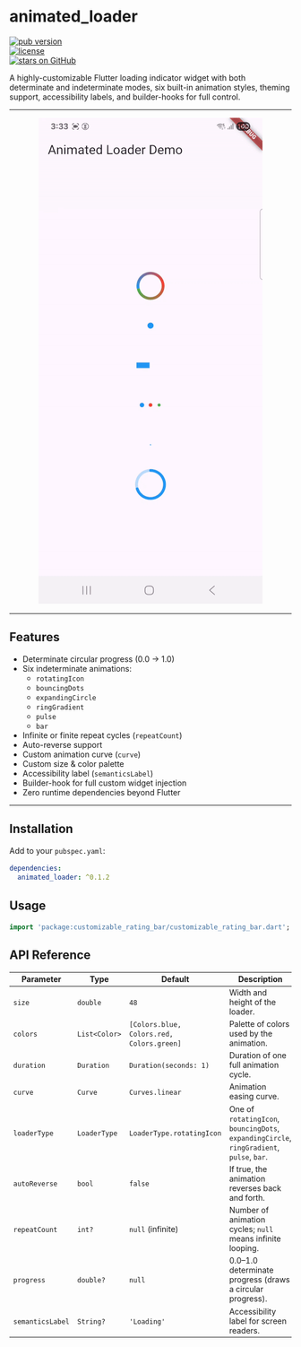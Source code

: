 # animated_loader

[![pub version](https://img.shields.io/pub/v/animated_loader)](https://pub.dev/packages/animated_loader)  
[![license](https://img.shields.io/pub/license/animated_loader)](LICENSE)  
[![stars on GitHub](https://img.shields.io/github/stars/yourusername/animated_loader?style=social)](https://github.com/yourusername/animated_loader/stargazers)

A highly-customizable Flutter loading indicator widget with both determinate and indeterminate modes, six built-in animation styles, theming support, accessibility labels, and builder-hooks for full control.

---

<p align="center">
  <!-- Replace with your own GIF or PNG in `screenshots/demo.gif` -->
  <img src="https://raw.githubusercontent.com/manarAlb0gha/animated_loader/main/screenshots/animated_loader_demo.gif" 
       alt="Animated Loader Demo" width="400" />
</p>

---

## Features

- Determinate circular progress (0.0 → 1.0)
- Six indeterminate animations:
    - `rotatingIcon`
    - `bouncingDots`
    - `expandingCircle`
    - `ringGradient`
    - `pulse`
    - `bar`
- Infinite or finite repeat cycles (`repeatCount`)
- Auto-reverse support
- Custom animation curve (`curve`)
- Custom size & color palette
- Accessibility label (`semanticsLabel`)
- Builder-hook for full custom widget injection
- Zero runtime dependencies beyond Flutter

---



## Installation

Add to your `pubspec.yaml`:
```yaml
dependencies:
  animated_loader: ^0.1.2
```

## Usage

```dart
import 'package:customizable_rating_bar/customizable_rating_bar.dart';
```

## API Reference

| Parameter        | Type           | Default                             | Description                                                                                 |
| ---------------- | -------------- | ----------------------------------- | ------------------------------------------------------------------------------------------- |
| `size`           | `double`       | `48`                                | Width and height of the loader.                                                             |
| `colors`         | `List<Color>`  | `[Colors.blue, Colors.red, Colors.green]` | Palette of colors used by the animation.                                   |
| `duration`       | `Duration`     | `Duration(seconds: 1)`              | Duration of one full animation cycle.                                                       |
| `curve`          | `Curve`        | `Curves.linear`                     | Animation easing curve.                                                                     |
| `loaderType`     | `LoaderType`   | `LoaderType.rotatingIcon`           | One of `rotatingIcon`, `bouncingDots`, `expandingCircle`, `ringGradient`, `pulse`, `bar`.   |
| `autoReverse`    | `bool`         | `false`                             | If true, the animation reverses back and forth.                                             |
| `repeatCount`    | `int?`         | `null` (infinite)                   | Number of animation cycles; `null` means infinite looping.                                  |
| `progress`       | `double?`      | `null`                              | 0.0–1.0 determinate progress (draws a circular progress).                                   |
| `semanticsLabel` | `String?`      | `'Loading'`                         | Accessibility label for screen readers.                                                     |#   a n i m a t e d _ l o a d e r 
 
 